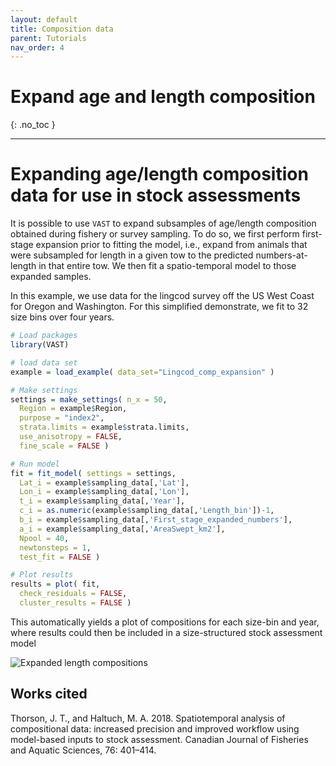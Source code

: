 ```yaml
---
layout: default
title: Composition data
parent: Tutorials
nav_order: 4
---
```


# Expand age and length composition
{: .no_toc }

---

# Expanding age/length composition data for use in stock assessments

It is possible to use `VAST` to expand subsamples of age/length composition obtained during fishery or survey sampling.  To do so, we first perform first-stage expansion prior to fitting the model, i.e., expand from animals that were subsampled for length in a given tow to the predicted numbers-at-length in that entire tow.  We then fit a spatio-temporal model to those expanded samples.

In this example, we use data for the lingcod survey off the US West Coast for Oregon and Washington.  For this simplified demonstrate, we fit to 32 size bins over four years.

```R
# Load packages
library(VAST)

# load data set
example = load_example( data_set="Lingcod_comp_expansion" )

# Make settings
settings = make_settings( n_x = 50,
  Region = example$Region,
  purpose = "index2",
  strata.limits = example$strata.limits,
  use_anisotropy = FALSE,
  fine_scale = FALSE )

# Run model
fit = fit_model( settings = settings,
  Lat_i = example$sampling_data[,'Lat'],
  Lon_i = example$sampling_data[,'Lon'],
  t_i = example$sampling_data[,'Year'],
  c_i = as.numeric(example$sampling_data[,'Length_bin'])-1,
  b_i = example$sampling_data[,'First_stage_expanded_numbers'],
  a_i = example$sampling_data[,'AreaSwept_km2'],
  Npool = 40,
  newtonsteps = 1,
  test_fit = FALSE )

# Plot results
results = plot( fit,
  check_residuals = FALSE,
  cluster_results = FALSE )
```

This automatically yields a plot of compositions for each size-bin and year, where results could then be included in a size-structured stock assessment model

![Expanded length compositions](/assets/images/composition/Proportion.png)

## Works cited

Thorson, J. T., and Haltuch, M. A. 2018. Spatiotemporal analysis of compositional data: increased precision and improved workflow using model-based inputs to stock assessment. Canadian Journal of Fisheries and Aquatic Sciences, 76: 401–414.



